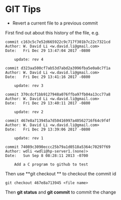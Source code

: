 # GIT Tips

* Revert a current file to a previous commit

First find out about this history of the file, e.g.

```
commit c163c5c7e52d665922c9c717f301b7c22c7321cd
Author: W. David Li <w.david.li@gmail.com>
Date:   Fri Dec 29 13:47:04 2017 -0800

    update: rev 4

commit d323aa500cf7ab53d7abd2a3996fba5e0a8c7f1a
Author: W. David Li <w.david.li@gmail.com>
Date:   Fri Dec 29 13:41:16 2017 -0800

    update: rev 3

commit 370cdcf1bb9127948a076ffba97fb04a13cc77a8
Author: W. David Li <w.david.li@gmail.com>
Date:   Fri Dec 29 13:40:11 2017 -0800

    update: rev 2

commit 467e8a713945a7d50416997a40562716f64c9f4f
Author: W. David Li <w.david.li@gmail.com>
Date:   Fri Dec 29 13:39:06 2017 -0800

    update: rev 1

commit 74089c3090eccc25b79a1d0518a5364c70297f69
Author: wdli <wdli@hp-server1.(none)>
Date:   Sun Sep 8 08:28:11 2013 -0700

    Add a C program to github to test

```
Then use **git checkout ** to checkout the commit id

```
git checkout 467e8a713945 <file name> 
```

Then **git status** and **git commit** to commit the change

